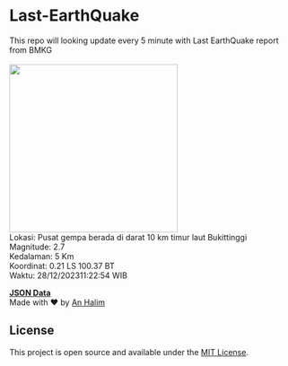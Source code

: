 # Last-EarthQuake
This repo will looking update every 5 minute with Last EarthQuake report from BMKG
<br>
<br>
<img src="https://static.bmkg.go.id/20231228112254.mmi.jpg" width="300"/>
<br>
Lokasi: Pusat gempa berada di darat 10 km timur laut Bukittinggi <br>
Magnitude: 2.7 <br>
Kedalaman: 5 Km <br>
Koordinat: 0.21 LS 100.37 BT <br>
Waktu: 28/12/202311:22:54 WIB <br>

<a href="./data/data.json">**JSON Data**</a>
<br>
Made with ❤️ by <a href="https://github.com/an-halim">An Halim</a>
## License

This project is open source and available under the [MIT License](LICENSE).
